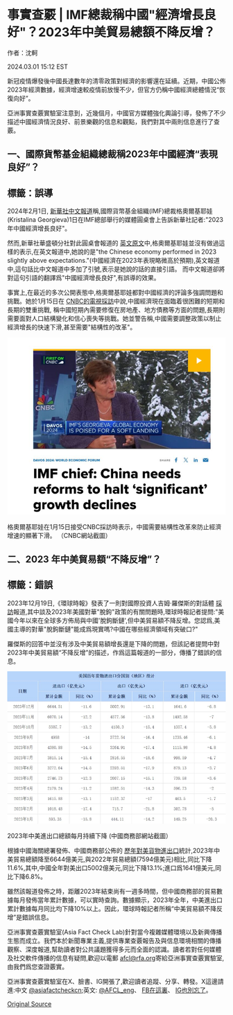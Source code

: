 # 事實查覈 | IMF總裁稱中國"經濟增長良好"？2023年中美貿易總額不降反增？

作者：沈軻

2024.03.01 15:12 EST

新冠疫情爆發後中國長達數年的清零政策對經濟的影響還在延續。近期，中國公佈2023年經濟數據，經濟增速較疫情前放慢不少，但官方仍稱中國經濟總體情況“恢復向好”。

亞洲事實查覈實驗室注意到，近幾個月，中國官方媒體強化輿論引導，發佈了不少描述中國經濟情況良好、前景樂觀的信息和觀點，我們對其中兩則信息進行了查覈。

## 一、國際貨幣基金組織總裁稱2023年中國經濟“表現良好”？

## 標籤：誤導

2024年2月1日, [新華社中文報道](http://www.news.cn/fortune/20240202/63c52a60c3b646dfbb9386186a8af0aa/c.html)稱,國際貨幣基金組織(IMF)總裁格奧爾基耶娃(Kristalina Georgieva)1日在IMF總部舉行的媒體圓桌會上告訴新華社記者:"2023年中國經濟增長良好"。

然而,新華社華盛頓分社對此圓桌會報道的 [英文原文](https://english.news.cn/northamerica/20240203/ce3e2d5bac104302b5d07eeaf8165726/c.html)中,格奧爾基耶娃並沒有做過這樣的表示,在英文報道中,她說的是"the Chinese economy performed in 2023 slightly above expectations."(中國經濟在2023年表現略微高於預期),英文報道中,這句話比中文報道中多加了引號,表示是她說的話的直接引語。 而中文報道卻將對這句引語的翻譯爲"中國經濟增長良好",有誤導的效果。

事實上,在最近的多次公開表態中,格奧爾基耶娃都對中國經濟的評論多強調問題和挑戰。她於1月15日在 [CNBC的電視採訪](https://www.cnbc.com/video/2024/01/15/imf-chief-china-needs-reforms-to-halt-significant-growth-declines.html)中說,中國經濟現在面臨着很困難的短期和長期的雙重挑戰, 稱中國短期內需要修復在房地產、地方債務等方面的問題,長期則需要面對人口結構變化和信心喪失等挑戰。她並警告稱,中國需要調整政策以制止經濟增長的快速下滑,甚至需要"結構性的改革"。

![格奧爾基耶娃在1月15日接受CNBC採訪時表示，中國需要結構性改革來防止經濟增速的顯著下滑。 （CNBC網站截圖）](images/MGS5M5MG46QSPRVQATPERCI4UA.png)

格奧爾基耶娃在1月15日接受CNBC採訪時表示，中國需要結構性改革來防止經濟增速的顯著下滑。 （CNBC網站截圖）

## 二、2023 年中美貿易額“不降反增”？

## 標籤：錯誤

2023年12月19日,《環球時報》發表了一則對國際投資人吉姆·羅傑斯的對話體 [採訪](https://archive.ph/Zvl3t)報道,其中談及2023年美國對華"脫鉤"政策的有關問題時,環球時報記者提問:"美國今年以來在全球多方佈局與中國'脫鉤斷鏈',但中美貿易額不降反增。您認爲,美國主導的對華"脫鉤斷鏈"能成爲現實嗎?中國在哪些經濟領域有突破口?"

羅傑斯的回答中並沒有涉及中美貿易額增長還是下降的問題，但該記者提問中對2023年中美貿易額“不降反增”的描述，作爲這篇報道的一部分，傳播了錯誤的信息。

![2023年中美進出口總額每月持續下降 (中國商務部網站截圖）](images/ZXDAIG4NPMFICGRQNBDHEHTENQ.png)

2023年中美進出口總額每月持續下降 (中國商務部網站截圖）

根據中國海關總署發佈、中國商務部公佈的 [歷年對美貨物進出口](https://web.archive.org/web/20240212155901/http://data.mofcom.gov.cn/hwmy/imexCountry_detail.shtml?key=%E7%BE%8E%E5%9B%BD)統計,2023年中美貿易總額降至6644億美元,與2022年貿易總額(7594億美元)相比,同比下降11.6%,其中,中國全年對美出口5002億美元,同比下降13.1%;進口爲1641億美元,同比下降6.8%。

雖然該報道發佈之時，距離2023年結束尚有一週多時間，但中國商務部的貿易數據每月發佈當年累計數據，可以實時查詢。數據顯示，2023年全年，中美進出口累計數據每月同比均下降10%以上。因此，環球時報記者所稱“中美貿易額不降反增”是錯誤信息。

亞洲事實查覈實驗室(Asia Fact Check Lab)針對當今複雜媒體環境以及新興傳播生態而成立。我們本於新聞專業主義,提供專業查覈報告及與信息環境相關的傳播觀察、深度報道,幫助讀者對公共議題獲得多元而全面的認識。讀者若對任何媒體及社交軟件傳播的信息有疑問,歡迎以電郵 [afcl@rfa.org](mailto:afcl@rfa.org)寄給亞洲事實查覈實驗室,由我們爲您查證覈實。

亞洲事實查覈實驗室在X、臉書、IG開張了,歡迎讀者追蹤、分享、轉發。X這邊請進:中文 [@asiafactcheckcn](https://twitter.com/asiafactcheckcn);英文: [@AFCL\_eng](https://twitter.com/AFCL_eng)、 [FB在這裏](https://www.facebook.com/asiafactchecklabcn)、 [IG也別忘了](https://www.instagram.com/asiafactchecklab/)。



[Original Source](https://www.rfa.org/mandarin/shishi-hecha/hc-03012024150800.html)